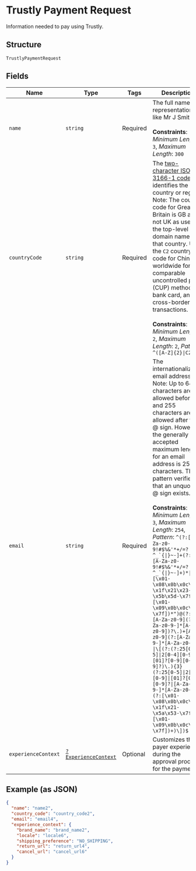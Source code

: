 
# Trustly Payment Request

Information needed to pay using Trustly.

## Structure

`TrustlyPaymentRequest`

## Fields

| Name | Type | Tags | Description | Getter | Setter |
|  --- | --- | --- | --- | --- | --- |
| `name` | `string` | Required | The full name representation like Mr J Smith.<br><br>**Constraints**: *Minimum Length*: `3`, *Maximum Length*: `300` | getName(): string | setName(string name): void |
| `countryCode` | `string` | Required | The [two-character ISO 3166-1 code](/api/rest/reference/country-codes/) that identifies the country or region. Note: The country code for Great Britain is GB and not UK as used in the top-level domain names for that country. Use the `C2` country code for China worldwide for comparable uncontrolled price (CUP) method, bank card, and cross-border transactions.<br><br>**Constraints**: *Minimum Length*: `2`, *Maximum Length*: `2`, *Pattern*: `^([A-Z]{2}\|C2)$` | getCountryCode(): string | setCountryCode(string countryCode): void |
| `email` | `string` | Required | The internationalized email address. Note: Up to 64 characters are allowed before and 255 characters are allowed after the @ sign. However, the generally accepted maximum length for an email address is 254 characters. The pattern verifies that an unquoted @ sign exists.<br><br>**Constraints**: *Minimum Length*: `3`, *Maximum Length*: `254`, *Pattern*: ``^(?:[A-Za-z0-9!#$%&'*+/=?^_`{\|}~-]+(?:\.[A-Za-z0-9!#$%&'*+/=?^_`{\|}~-]+)*\|"(?:[\x01-\x08\x0b\x0c\x0e-\x1f\x21\x23-\x5b\x5d-\x7f]\|\\[\x01-\x09\x0b\x0c\x0e-\x7f])*")@(?:(?:[A-Za-z0-9](?:[A-Za-z0-9-]*[A-Za-z0-9])?\.)+[A-Za-z0-9](?:[A-Za-z0-9-]*[A-Za-z0-9])?\|\[(?:(?:25[0-5]\|2[0-4][0-9]\|[01]?[0-9][0-9]?)\.){3}(?:25[0-5]\|2[0-4][0-9]\|[01]?[0-9][0-9]?\|[A-Za-z0-9-]*[A-Za-z0-9]:(?:[\x01-\x08\x0b\x0c\x0e-\x1f\x21-\x5a\x53-\x7f]\|\\[\x01-\x09\x0b\x0c\x0e-\x7f])+)\])$`` | getEmail(): string | setEmail(string email): void |
| `experienceContext` | [`?ExperienceContext`](../../doc/models/experience-context.md) | Optional | Customizes the payer experience during the approval process for the payment. | getExperienceContext(): ?ExperienceContext | setExperienceContext(?ExperienceContext experienceContext): void |

## Example (as JSON)

```json
{
  "name": "name2",
  "country_code": "country_code2",
  "email": "email4",
  "experience_context": {
    "brand_name": "brand_name2",
    "locale": "locale6",
    "shipping_preference": "NO_SHIPPING",
    "return_url": "return_url4",
    "cancel_url": "cancel_url6"
  }
}
```

